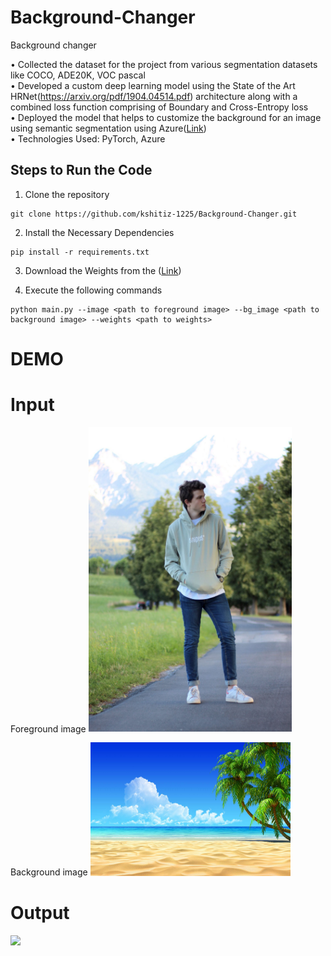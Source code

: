 # Background-Changer
 Background changer

• Collected the dataset for the project from various segmentation datasets like COCO, ADE20K, VOC pascal <br />
• Developed a custom deep learning model using the State of the Art HRNet(https://arxiv.org/pdf/1904.04514.pdf) architecture along with a combined loss function
comprising of Boundary and Cross-Entropy loss<br />
• Deployed the model that helps to customize the background for an image using semantic segmentation using Azure([Link](http://bgchanger.azurewebsites.net/))<br />
• Technologies Used: PyTorch, Azure<br />
 
## Steps to Run the Code
 1. Clone the repository
 ```
 git clone https://github.com/kshitiz-1225/Background-Changer.git
``` 
 2. Install the Necessary Dependencies
```
pip install -r requirements.txt 
```
3. Download the Weights from the ([Link](https://drive.google.com/file/d/1zo-eXWyG8-UEz9h_jaOUY-bt2A1ywsPr/view?usp=sharing))

4. Execute the following commands
```
python main.py --image <path to foreground image> --bg_image <path to background image> --weights <path to weights>
```

# DEMO
  
# Input
Foreground image
<img  src=  "demo_images/image1.jpg"  width=  "325"  height=  "487.5">

Background image 
<img  src="demo_images/background1.jpg"  width="320.0"  height=  "213.3"> 

# Output

<img  src="final.png"    height=  "487.5">
